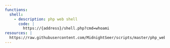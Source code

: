 ```yaml
---
functions:
  shell:
    - description: php web shell
      code: |
        https://{address}/shell.php?cmd=whoami
resources: |
  https://raw.githubusercontent.com/MidnightSeer/scripts/master/php_web_shell.php
---
```

